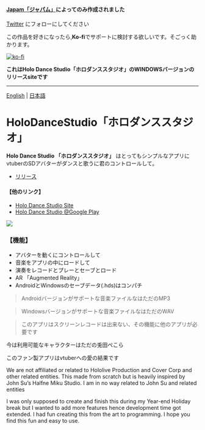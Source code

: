 #### **[Japam「ジャパム」](https://japamu.github.io/)によってのみ作成されました**
[Twitter](https://twitter.com/japam21) にフォローにしてください

この作品を好きになったら,**Ko-fi**でサポートに検討する欲しいです。そごっく助かります。

[![ko-fi](https://ko-fi.com/img/githubbutton_sm.svg)](https://ko-fi.com/K3K33NUQ4)



**これはHolo Dance Studio「ホロダンススタジオ」のWINDOWSバージョンのリリースsiteです**

---

[English](https://github.com/japamu/HoloDanceStudio) | [日本語](https://github.com/japamu/HoloDanceStudio/blob/main/README-jp.md)

# HoloDanceStudio「ホロダンススタジオ」
**Holo Dance Studio 「ホロダンススタジオ」** はとってもシンプルなアプリにvtuberのSDアバターがダンスと歌うに君のコントロールして。

- [リリース](http://bit.ly/winHDS)

#### 【他のリンク】
- [Holo Dance Studio Site](http://bit.ly/siteHDS)
- [Holo Dance Studio @Google Play](http://bit.ly/googleHDS)

![](https://japamu.github.io/res/feature.jpg)

### 【機能】
- アバターを動くにコントロールして
- 音楽をアプリの中にロードして
- 演奏をレコードとプレーとセーブとロード
- AR 「Augmented Reality」
- AndroidとWindowsのセーブデータ(.hds)はコンパチ

> Androidバージョンがサポートな音楽ファイルなはただのMP3

> Windowsバージョンがサポートな音楽ファイルなはただのWAV

> このアプリはスクリーンレコードは出来ない、その機能に他のアプリが必要です


今は利用可能なキャラクターはただの兎田ぺこら

このファン製アプリはvtuberへの愛の結果です

We are not affiliated or related to Hololive Production and Cover Corp and other related entities.
This made from scratch but is heavily inspired by John Su’s Halfne Miku Studio. I am in no way related to John Su and related entities

I was only supposed to create and finish this during my Year-end Holiday break but I wanted to add more features hence development time got extended. I had fun creating this from the art to programming. I hope you find this fun and easy to use.
